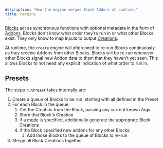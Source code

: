 ```yaml
---
description: "How the engine merges Block Addons at runtime."
title: Merging
---
```


[Blocks](../concepts/blocks) act as synchronous functions with optional metadata in the form of [Addons](../concepts/blocks#addons).
Blocks don't know what order they're run in or what other Blocks exist.
They only know to map inputs to output [Creations](./creations).

At runtime, the `create` engine will often need to re-run Blocks continuously as they receive Addons from other Blocks.
Blocks will be re-run whenever other Blocks signal new Addon data to them that they haven't yet seen.
This allows Blocks to not need any explicit indication of what order to run in.

## Presets

The steps [`runPreset`](../apis/producers#producepreset) takes internally are:

1. Create a queue of Blocks to be run, starting with all defined in the Preset
2. For each Block in the queue:
   1. Get the Creation from the Block, passing any current known Args
   2. Store that Block's Creation
   3. If a [mode](../concepts/running#mode) is specified, additionally generate the approprate Block Creations
   4. If the Block specified new addons for any other Blocks:
      1. Add those Blocks to the queue of Blocks to re-run
3. Merge all Block Creations together
